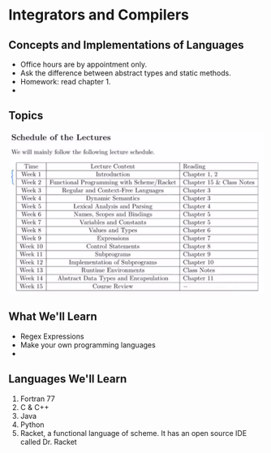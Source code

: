 # Integrators and Compilers

## Concepts and Implementations of Languages

* Office hours are by appointment only.
* Ask the difference between abstract types and static methods.
* Homework: read chapter 1.
* 
## Topics

![](../../.gitbook/assets/image%20%2881%29.png)

## What We'll Learn

* Regex Expressions
* Make your own programming languages
* 
## Languages We'll Learn

1. Fortran 77
2. C & C++
3. Java
4. Python
5. Racket, a functional language of scheme. It has an open source IDE called Dr. Racket



